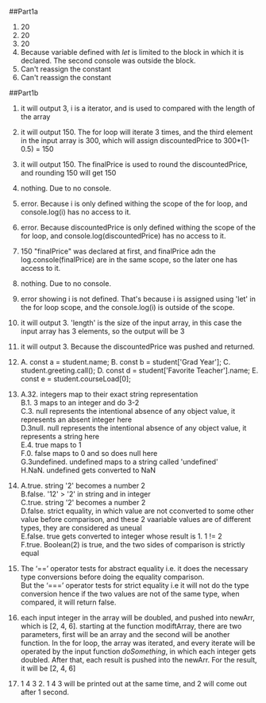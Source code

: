 ##Part1a
1. 20
2. 20
3. 20
4. Because variable defined with *let* is limited to the block in which it is declared. The second console was outside the block.
5. Can't reassign the constant
6. Can't reassign the constant
   
##Part1b
1. it will output 3, i is a iterator, and is used to compared with the length of the array
2. it will output 150. The for loop will iterate 3 times, and the third element in the input array is 300, which will assign discountedPrice to 300*(1-0.5) = 150
3. it will output 150. The finalPrice is used to round the discountedPrice, and rounding 150 will get 150
4. nothing. Due to no console.
5. error. Because i is only defined withing the scope of the for loop, and console.log(i) has no access to it.
6. error. Because discountedPrice is only defined withing the scope of the for loop, and console.log(discountedPrice) has no access to it.
7. 150 "finalPrice" was declared at first, and finalPrice adn the log.console(finalPrice) are in the same scope, so the later one has access to it.
8. nothing. Due to no console.
9. error showing i is not defined. That's because i is assigned using 'let' in the for loop scope, and the console.log(i) is outside of the scope.
10. it will output 3. 'length' is the size of the input array, in this case the input array has 3 elements, so the output will be 3
11. it will output 3. Because the discountedPrice was pushed and returned. 
12. A. const a = student.name;
    B. const b = student['Grad Year'];
    C. student.greeting.call();
    D. const d = student['Favorite Teacher'].name;
    E. const e = student.courseLoad[0];
13. A.32. integers map to their exact string representation<br/>
    B.1. 3 maps to an integer and do 3-2<br/>
    C.3. null represents the intentional absence of any object value, it represents an absent integer here <br/>
    D.3null. null represents the intentional absence of any object value, it represents a string here<br/>
    E.4. true maps to 1<br/>
    F.0. false maps to 0 and so does null here<br/>
    G.3undefined. undefined maps to a string called 'undefined'<br/>
    H.NaN. undefined gets converted to NaN<br/>
14. A.true. string '2' becomes a number 2<br/>
    B.false. '12' > '2' in string and in integer<br/>
    C.true. string '2' becomes a number 2<br/>
    D.false. strict equality, in which value are not cconverted to some other value before comparison, and these 2 vaariable values are of different types, they are considered as uneual<br/>
    E.false. true gets converted to integer whose result is 1. 1 != 2<br/>
    F.true. Boolean(2) is true, and the two sides of comparison is strictly equal<br/>
15. The ‘==’ operator tests for abstract equality i.e. it does the necessary type conversions before doing the equality comparison.<br/>
But the ‘===’ operator tests for strict equality i.e it will not do the type conversion hence if the two values are not of the same type, when compared, it will return false.<br/>

17. each input integer in the array will be doubled, and pushed into newArr, which is [2, 4, 6]. starting at the function modiftArray, there are two parameters, first will be an array and the second will be another function. In the for loop, the array was iterated, and every iterate will be operated by the input function *doSomething*, in which each integer gets doubled. After that, each result is pushed into the newArr. For the result, it will be [2, 4, 6]<br/>

19. 1 4 3 2. 1 4 3 will be printed out at the same time, and 2 will come out after 1 second.
    

